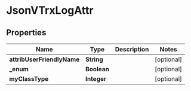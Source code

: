 
# JsonVTrxLogAttr

## Properties
Name | Type | Description | Notes
------------ | ------------- | ------------- | -------------
**attribUserFriendlyName** | **String** |  |  [optional]
**_enum** | **Boolean** |  |  [optional]
**myClassType** | **Integer** |  |  [optional]



